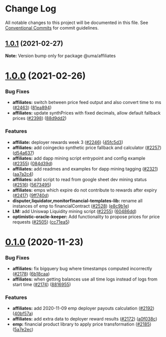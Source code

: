 # Change Log

All notable changes to this project will be documented in this file.
See [Conventional Commits](https://conventionalcommits.org) for commit guidelines.

## [1.0.1](https://github.com/mrice32/protocol/compare/@uma/affiliates@1.0.0...@uma/affiliates@1.0.1) (2021-02-27)

**Note:** Version bump only for package @uma/affiliates

# [1.0.0](https://github.com/UMAprotocol/protocol/compare/@uma/affiliates@0.1.0...@uma/affiliates@1.0.0) (2021-02-26)

### Bug Fixes

- **affiliates:** switch between price feed output and also convert time to ms ([#2463](https://github.com/UMAprotocol/protocol/issues/2463)) ([81ea894](https://github.com/UMAprotocol/protocol/commit/81ea8948e7c857708deac24ea53ba4a411bffacc))
- **affiliates:** update synthPrices with fixed decimals, allow default fallback prices ([#2398](https://github.com/UMAprotocol/protocol/issues/2398)) ([88d9dd2](https://github.com/UMAprotocol/protocol/commit/88d9dd2a77f14e950bc572cdafcd384a0b0c0fc7))

### Features

- **affiliate:** deployer rewards week 3 ([#2246](https://github.com/UMAprotocol/protocol/issues/2246)) ([45fc5d3](https://github.com/UMAprotocol/protocol/commit/45fc5d3a9c0e4902ba81be27e268ef942b014d63))
- **affiliates:** add coingecko synthetic price fallback and calculator ([#2257](https://github.com/UMAprotocol/protocol/issues/2257)) ([d54a637](https://github.com/UMAprotocol/protocol/commit/d54a6370e5f78cccd62cac1c634f31e1615f9313))
- **affiliates:** add dapp mining script entrypoint and config example ([#2355](https://github.com/UMAprotocol/protocol/issues/2355)) ([084d39d](https://github.com/UMAprotocol/protocol/commit/084d39d7fac12e17f8d331e5e7b8b788c1dd719a))
- **affiliates:** add readmes and examples for dapp mining tagging ([#2321](https://github.com/UMAprotocol/protocol/issues/2321)) ([aa7a2c4](https://github.com/UMAprotocol/protocol/commit/aa7a2c41e8c398a0414cb900ae07c91ba137afb6))
- **affiliates:** add script to read from google sheet dev mining status ([#2516](https://github.com/UMAprotocol/protocol/issues/2516)) ([5673495](https://github.com/UMAprotocol/protocol/commit/5673495b26833f8c94f1e17cb64e0be21fe7c484))
- **affiliates:** emps which expire do not contribute to rewards after expiry ([#2417](https://github.com/UMAprotocol/protocol/issues/2417)) ([9ff740d](https://github.com/UMAprotocol/protocol/commit/9ff740da064a11d760c51db05faaa0600f32fc78))
- **disputer,liquidator,monitorfinancial-templates-lib:** rename all instances of emp to financialContract ([#2528](https://github.com/UMAprotocol/protocol/issues/2528)) ([e8c9b1e](https://github.com/UMAprotocol/protocol/commit/e8c9b1e06f1b88fbeea02858b5f5974f29a0d4a8))
- **LM:** add Uniswap Liquidity mining script ([#2255](https://github.com/UMAprotocol/protocol/issues/2255)) ([60486dd](https://github.com/UMAprotocol/protocol/commit/60486dd18f7860f7b3dfd8b0648cea4bd19098ac))
- **optimistic-oracle-keeper:** Add functionality to propose prices for price requests ([#2505](https://github.com/UMAprotocol/protocol/issues/2505)) ([cc71ea5](https://github.com/UMAprotocol/protocol/commit/cc71ea56ef6fd944232f9e8f6a7e190ce2ab250d))

# [0.1.0](https://github.com/UMAprotocol/protocol/compare/@uma/affiliates@0.0.1...@uma/affiliates@0.1.0) (2020-11-23)

### Bug Fixes

- **affiliates:** fix bigquery bug where timestamps computed incorrectly ([#2178](https://github.com/UMAprotocol/protocol/issues/2178)) ([6b18caa](https://github.com/UMAprotocol/protocol/commit/6b18caa177e9f4a6a8e12e2d73b1a586c9f3eeb3))
- **affiliates:** when getting balances use all time logs instead of logs from start time ([#2174](https://github.com/UMAprotocol/protocol/issues/2174)) ([8816955](https://github.com/UMAprotocol/protocol/commit/88169554da4652268c68c3bb04082d18a891f874))

### Features

- **affiliates:** add 2020-11-09 emp deployer payouts calculation ([#2192](https://github.com/UMAprotocol/protocol/issues/2192)) ([40bf57a](https://github.com/UMAprotocol/protocol/commit/40bf57a6de2b6b0c05b56b6e1d62434afdc52bb1))
- **affiliates:** add extra data to deployer reward results ([#2172](https://github.com/UMAprotocol/protocol/issues/2172)) ([a0f038c](https://github.com/UMAprotocol/protocol/commit/a0f038ca961df8e00050a57542228da89294575e))
- **emp:** financial product library to apply price transformation ([#2185](https://github.com/UMAprotocol/protocol/issues/2185)) ([5a7e2ec](https://github.com/UMAprotocol/protocol/commit/5a7e2ec25c5ecbc09397284839a553fee9d5636d))
